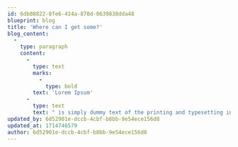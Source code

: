 ```yaml
---
id: 6db08822-8fe6-414a-870d-0639838dda48
blueprint: blog
title: 'Where can I get some?'
blog_content:
  -
    type: paragraph
    content:
      -
        type: text
        marks:
          -
            type: bold
        text: 'Lorem Ipsum'
      -
        type: text
        text: " is simply dummy text of the printing and typesetting industry. Lorem Ipsum has been the industry's standard dummy text ever since the 1500s, when an unknown printer took a galley of type and scrambled it to make a type specimen book."
updated_by: 6d52901e-dccb-4cbf-b8bb-9e54ece156d8
updated_at: 1714746579
author: 6d52901e-dccb-4cbf-b8bb-9e54ece156d8
---
```

